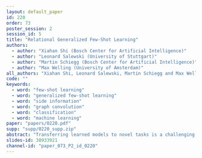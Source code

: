 ```yaml
---
layout: default_paper
id: 220
order: 73
poster_session: 2
session_id: 5
title: "Relational Generalized Few-Shot Learning"
authors:
  - author: "Xiahan Shi (Bosch Center for Artificial Intelligence)"
  - author: "Leonard Salewski (University of Stuttgart)"
  - author: "Martin Schiegg (Bosch Center for Artificial Intelligence)"
  - author: "Max Welling (University of Amsterdam)"
all_authors: "Xiahan Shi, Leonard Salewski, Martin Schiegg and Max Welling"
code: ""
keywords:
  - word: "few-shot learning"
  - word: "generalized few-shot learning"
  - word: "side information"
  - word: "graph convolution"
  - word: "classification"
  - word: "machine learning"
paper: "papers/0220.pdf"
supp: "supp/0220_supp.zip"
abstract: "Transferring learned models to novel tasks is a challenging problem, particularly if only very few labeled examples are available. Most proposed methods for this few-shot learning setup focus on discriminating novel classes only. Instead, we consider the extended setup of generalized few-shot learning (GFSL), where the model is required to perform classification on the joint label space consisting of both previously seen and novel classes. We propose a graph-based framework that explicitly models relationships between all seen and novel classes in the joint label space. Our model Graph-convolutional Global Prototypical Networks (GcGPN) incorporates these inter-class relations using graph-convolution in order to embed novel class representations into the existing space of previously seen classes in a globally consistent manner. Our approach ensures both fast adaptation and global discrimination, which is the major challenge in GFSL. We demonstrate the benefits of our model on two challenging benchmark datasets."
slides-id: 38933921
channel-id: "paper_073_P2_id_0220"
---
```

